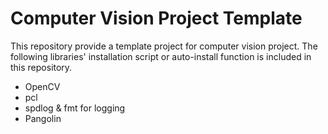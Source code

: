 # Computer Vision Project Template

This repository provide a template project for computer vision project. The following libraries' installation script or auto-install function is included in this repository.

- OpenCV
- pcl
- spdlog & fmt for logging
- Pangolin
